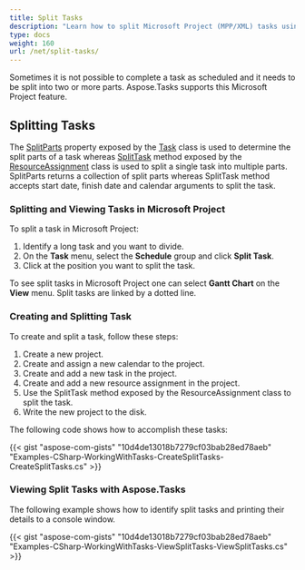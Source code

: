 ```yaml
---
title: Split Tasks
description: "Learn how to split Microsoft Project (MPP/XML) tasks using Aspose.Tasks for .NET."
type: docs
weight: 160
url: /net/split-tasks/
---
```


Sometimes it is not possible to complete a task as scheduled and it needs to be split into two or more parts. Aspose.Tasks supports this Microsoft Project feature.

## **Splitting Tasks**
The [SplitParts](https://apireference.aspose.com/tasks/net/aspose.tasks/task/properties/splitparts) property exposed by the [Task](https://apireference.aspose.com/tasks/net/aspose.tasks/task) class is used to determine the split parts of a task whereas [SplitTask](https://apireference.aspose.com/tasks/net/aspose.tasks/resourceassignment/methods/splittask) method exposed by the [ResourceAssignment](https://apireference.aspose.com/tasks/net/aspose.tasks/resourceassignment) class is used to split a single task into multiple parts. SplitParts returns a collection of split parts whereas SplitTask method accepts start date, finish date and calendar arguments to split the task.

### **Splitting and Viewing Tasks in Microsoft Project**
To split a task in Microsoft Project:

1. Identify a long task and you want to divide.
2. On the **Task** menu, select the **Schedule** group and click **Split Task**.
3. Click at the position you want to split the task.

To see split tasks in Microsoft Project one can select **Gantt Chart** on the **View** menu.  Split tasks are linked by a dotted line.

### **Creating and Splitting Task**
To create and split a task, follow these steps:

1. Create a new project.
2. Create and assign a new calendar to the project.
3. Create and add a new task in the project.
4. Create and add a new resource assignment in the project.
5. Use the SplitTask method exposed by the ResourceAssignment class to split the task.
6. Write the new project to the disk.

The following code shows how to accomplish these tasks:

{{< gist "aspose-com-gists" "10d4de13018b7279cf03bab28ed78aeb" "Examples-CSharp-WorkingWithTasks-CreateSplitTasks-CreateSplitTasks.cs" >}}

### **Viewing Split Tasks with Aspose.Tasks**

The following example shows how to identify split tasks and printing their details to a console window.

{{< gist "aspose-com-gists" "10d4de13018b7279cf03bab28ed78aeb" "Examples-CSharp-WorkingWithTasks-ViewSplitTasks-ViewSplitTasks.cs" >}}
